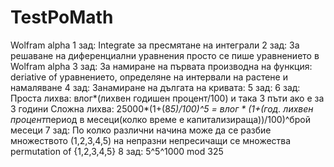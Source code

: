 # TestPoMath
Wolfram alpha 
1 зад: Integrate за пресмятане на интеграли
2 зад: За решаване на диференциални уравнения просто се пише уравнението в Wolfram alpha
3 зад: За намиране на първата производна на функция: deriative of уравнението, определяне на интервали на растене и намаляване 
4 зад: Занамиране на дългата на кривата: 
5 зад: 
6 зад: Проста лихва: влог*(лихвен годишен процент/100) и така 3 пъти ако е за 3 години
       Сложна лихва: 25000*(1+(8*5)/100)^5 = влог * (1+(год. лихвен процент*период в месеци(колко време е капитализираща))/100)^брой месеци
7 зад: По колко различни начина може да се разбие множеството (1,2,3,4,5) на непразни непресичащи се множества permutation of {1,2,3,4,5}
8 зад: 5^5^1000 mod 325

